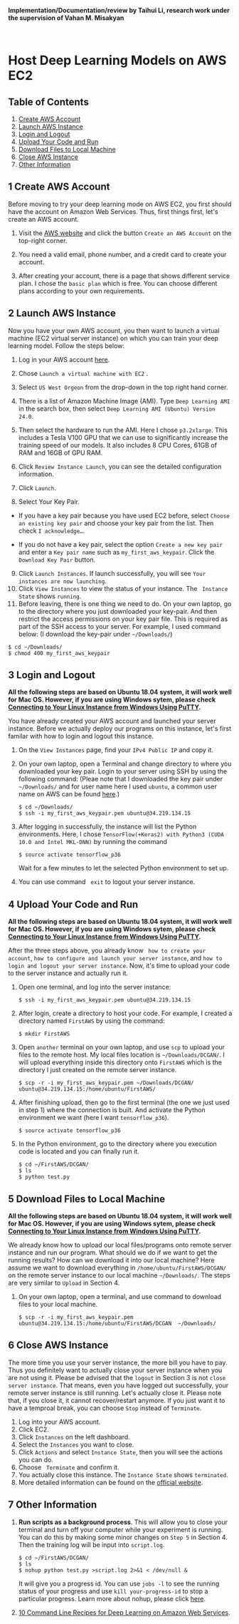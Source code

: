 **Implementation/Documentation/review by Taihui Li, research work under the supervision of Vahan M. Misakyan**

&nbsp;
&nbsp;


# Host Deep Learning Models on AWS EC2

## Table of Contents
1. [Create AWS Account](#1-create-aws-account)
2. [Launch AWS Instance](#2-launch-aws-instance)
3. [Login and Logout ](#3-login-and-logout)
4. [Upload Your Code and Run](#4-upload-your-code-and-run)
5. [Download Files to Local Machine](#5-download-files-to-local-machine)
6. [Close AWS Instance](#6-close-aws-instance)
7. [Other Information](#7-other-information)



## 1 Create AWS Account

Before moving to try your deep learning mode on AWS EC2, you first should have the account on Amazon Web Services.  Thus, first things first, let's create an AWS account.

1. Visit the [AWS website](https://aws.amazon.com/) and click the button ```Create an AWS Account``` on the top-right corner.

2. You need a valid email, phone number, and a credit card to create your account.

3. After creating your account, there is a page that shows different service plan. I chose the ```basic plan```  which is free. You can choose different plans according to your own requirements. 

   

## 2 Launch AWS Instance

Now you have your own AWS account, you then want to launch a virtual machine (EC2 virtual server instance) on which you can train your deep learning model. Follow the steps below:

1. Log in your AWS account [here](https://aws.amazon.com/).

2. Chose ``` Launch a virtual machine with EC2 ``` .

3. Select ```US West Orgeon```  from the drop-down in the top right hand corner. 

4. There is a list of Amazon Machine Image (AMI). Type ```Deep Learning AMI``` in the search box, then select ```Deep Learning AMI (Ubuntu) Version 24.0```.

5. Then select the hardware to run the AMI. Here I chose ```p3.2xlarge```. This includes a Tesla V100 GPU that we can use to significantly increase the training speed of our models. It also includes 8 CPU Cores, 61GB of RAM and 16GB of GPU RAM.

6. Click ```Review Instance Launch```, you can see the detailed configuration information. 

7.  Click ```Launch```.

8.  Select Your Key Pair.

   * If you have a key pair because you have used EC2 before, select ```Choose an existing key pair``` and choose your key pair from the list. Then check ```I acknowledge…```.

   - If you do not have a key pair, select the option ```Create a new key pair``` and enter a ```Key pair name``` such as ```my_first_aws_keypair```. Click the ```Download Key Pair``` button.

9.  Click ```Launch Instances```. If launch successfully, you will see ```Your instances are now launching```.
10. Click ```View Instances``` to view the status of your instance. The ``` Instance State``` shows ```running```.
11.  Before leaving, there is one thing we need to do. On your own laptop, go to the directory where you just downloaded your key-pair. And then restrict the access permissions on your key pair file. This is required as part of the SSH access to your server.  For example, I used command below: (I download the key-pair under ```~/Downloads/```)

   ```
   $ cd ~/Downloads/
   $ chmod 400 my_first_aws_keypair
   ```



## 3 Login and Logout 

**All the following steps are based on Ubuntu 18.04 system, it will work well for Mac OS. However, if you are using Windows sytem, please check [Connecting to Your Linux Instance from Windows Using PuTTY](https://docs.aws.amazon.com/AWSEC2/latest/UserGuide/putty.html?icmpid=docs_ec2_console).**

You have already created your AWS account and launched your server instance. Before we actually deploy our programs on this instance, let's first familar with how to login and logout this instance. 

1. On the ```View Instances``` page, find your ```IPv4 Public IP``` and copy it.

2. On your own laptop, open a Terminal and change directory to where you downloaded your key pair. Login to your server using SSH by using the following command: (Pleae note that I downloaded the key pair under ```~/Downloads/``` and for user name here I used ```ubuntu```, a common user name on AWS can be found [here](https://github.com/taihui/RA_Summer2019/blob/master/4_image_synthesis/4_3_AWS/user_name_aws.png).)

   ```
   $ cd ~/Downloads/
   $ ssh -i my_first_aws_keypair.pem ubuntu@34.219.134.15
   ```

3. After logging in successfully, the instance will list the Python environments. Here, I chose  ```TensorFlow(+Keras2) with Python3 (CUDA 10.0 and Intel MKL-DNN)```  by running the command 

   ```  
   $ source activate tensorflow_p36
   ```
   Wait for a few minutes to let the selected Python environment to set up.

4. You can use command ``` exit```  to logout your server instance.

## 4 Upload Your Code and Run

**All the following steps are based on Ubuntu 18.04 system, it will work well for Mac OS. However, if you are using Windows sytem, please check [Connecting to Your Linux Instance from Windows Using PuTTY](https://docs.aws.amazon.com/AWSEC2/latest/UserGuide/putty.html?icmpid=docs_ec2_console).**

After the three steps above, you already know ``` how to create your account```, ```how to configure and launch your server instance```, and ```how to login and logout your server instance```. Now, it's time to upload your code to the server instance and actually run it.

1. Open one terminal, and log into the server instance:

   ```
   $ ssh -i my_first_aws_keypair.pem ubuntu@34.219.134.15
   ```

2. After login,  create a directory to host your code. For example, I created a directory named ```FirstAWS``` by using the command:

   ```
   $ mkdir FirstAWS
   ```

3. Open ```another``` terminal on your own laptop, and use ```scp``` to upload your files to the remote host. My local files location is ```~/Downloads/DCGAN/```. I will upload everything inside this directory onto ```FirstAWS``` which is the directory I just created on the remote server instance.

   ``` 
   $ scp -r -i my_first_aws_keypair.pem ~/Downloads/DCGAN/  ubuntu@34.219.134.15:/home/ubuntu/FirstAWS/
   ```

4. After finishing upload, then go to the first terminal (the one we just used in step 1) where the connection is built. And activate the Python environment we want (here I want ```tensorflow_p36```).

   ```
   $ source activate tensorflow_p36
   ```

5. In the Python environment, go to the directory where you execution code is located and you can finally run it.

   ```
   $ cd ~/FirstAWS/DCGAN/
   $ ls
   $ python test.py
   ```

## 5 Download Files to Local Machine

**All the following steps are based on Ubuntu 18.04 system, it will work well for Mac OS. However, if you are using Windows sytem, please check [Connecting to Your Linux Instance from Windows Using PuTTY](https://docs.aws.amazon.com/AWSEC2/latest/UserGuide/putty.html?icmpid=docs_ec2_console).**

We already know how to upload our local files/programs onto remote server instance and run our program. What should we do if we want to get the running results? How can we download it into our local machine? Here assume we want to download everything in ```/home/ubuntu/FirstAWS/DCGAN/``` on the remote server instance to our local machine ```~/Downloads/```. The steps are very similar to ```Upload``` in Section 4.

1. On your own laptop, open a terminal, and use command to download files to your local machine.
   
     ``` 
   $ scp -r -i my_first_aws_keypair.pem  ubuntu@34.219.134.15:/home/ubuntu/FirstAWS/DCGAN  ~/Downloads/
   ```
  
## 6 Close AWS Instance

The more time you use your server instance, the more bill you have to pay. Thus you definitely want to actually close your server instance when you are not using it. Please be advised that the ```logout``` in Section 3 is not ```close server instance```. That means, even you have logged out successfully, your remote server instance is still running. Let's actually close it. Please note that, if you close it, it cannot recover/restart anymore. If you just want it to have a temproal break, you can choose ```Stop``` instead of ```Terminate```. 

1. Log into your AWS account.
2. Click EC2.
3. Click ```Instances``` on the left dashboard.
4. Select the ```Instances``` you want to close.
5. Click ```Actions``` and select ```Instance State```, then you will see the actions you can do. 
6. Choose ``` Terminate``` and confirm it. 
7. You actually close this instance. The ```Instance State``` shows ```terminated```.
8. More detailed information can be found on the [official website](https://docs.aws.amazon.com/AWSEC2/latest/UserGuide/terminating-instances.html).

## 7 Other Information

1. **Run scripts as a background process**. This will allow you to close your terminal and turn off your computer while your experiment is running. You can do this by making some minor changes on ```Step 5```  in Section 4. Then the training log will be input into ```script.log```.

   ```
   $ cd ~/FirstAWS/DCGAN/
   $ ls
   $ nohup python test.py >script.log 2>&1 < /dev/null &
   ```

   It will give you a progress id. You can use ```jobs -l``` to see the running status of your progress and use ```kill your-progress-id``` to stop a particular progress. Learn more about nohup, please click [here](https://wiki2.org/en/Nohup).

2.  [10 Command Line Recipes for Deep Learning on Amazon Web Services](https://machinelearningmastery.com/command-line-recipes-deep-learning-amazon-web-services/).

